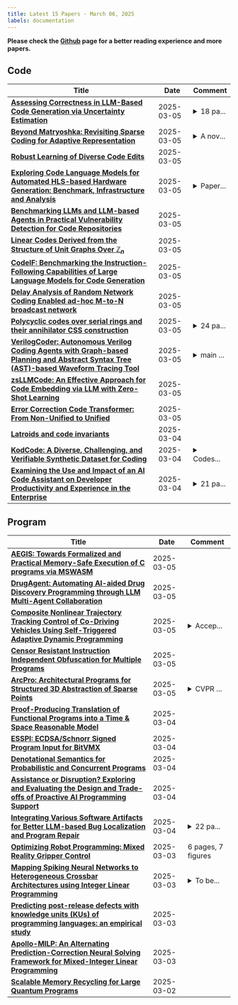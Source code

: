 ```yaml
---
title: Latest 15 Papers - March 06, 2025
labels: documentation
---
```

**Please check the [Github](https://github.com/zezhishao/MTS_Daily_ArXiv) page for a better reading experience and more papers.**

## Code
| **Title** | **Date** | **Comment** |
| --- | --- | --- |
| **[Assessing Correctness in LLM-Based Code Generation via Uncertainty Estimation](http://arxiv.org/abs/2502.11620v2)** | 2025-03-05 | <details><summary>18 pa...</summary><p>18 pages and 3 References Pages</p></details> |
| **[Beyond Matryoshka: Revisiting Sparse Coding for Adaptive Representation](http://arxiv.org/abs/2503.01776v2)** | 2025-03-05 | <details><summary>A nov...</summary><p>A novel sparse coding framework designed for learning adaptive representation</p></details> |
| **[Robust Learning of Diverse Code Edits](http://arxiv.org/abs/2503.03656v1)** | 2025-03-05 |  |
| **[Exploring Code Language Models for Automated HLS-based Hardware Generation: Benchmark, Infrastructure and Analysis](http://arxiv.org/abs/2502.13921v2)** | 2025-03-05 | <details><summary>Paper...</summary><p>Paper accepted by ASP-DAC'25</p></details> |
| **[Benchmarking LLMs and LLM-based Agents in Practical Vulnerability Detection for Code Repositories](http://arxiv.org/abs/2503.03586v1)** | 2025-03-05 |  |
| **[Linear Codes Derived from the Structure of Unit Graphs Over $\mathbb{Z}_n$](http://arxiv.org/abs/2503.03421v1)** | 2025-03-05 |  |
| **[CodeIF: Benchmarking the Instruction-Following Capabilities of Large Language Models for Code Generation](http://arxiv.org/abs/2502.19166v2)** | 2025-03-05 |  |
| **[Delay Analysis of Random Network Coding Enabled ad-hoc M-to-N broadcast network](http://arxiv.org/abs/2503.03341v1)** | 2025-03-05 |  |
| **[Polycyclic codes over serial rings and their annihilator CSS construction](http://arxiv.org/abs/2404.10452v3)** | 2025-03-05 | <details><summary>24 pa...</summary><p>24 pages, version accepted for publication in Cryptography and Communications</p></details> |
| **[VerilogCoder: Autonomous Verilog Coding Agents with Graph-based Planning and Abstract Syntax Tree (AST)-based Waveform Tracing Tool](http://arxiv.org/abs/2408.08927v2)** | 2025-03-05 | <details><summary>main ...</summary><p>main paper 7 pages, reference 1 page, it is the version that accepted by AAAI 2025</p></details> |
| **[zsLLMCode: An Effective Approach for Code Embedding via LLM with Zero-Shot Learning](http://arxiv.org/abs/2409.14644v2)** | 2025-03-05 |  |
| **[Error Correction Code Transformer: From Non-Unified to Unified](http://arxiv.org/abs/2410.03364v2)** | 2025-03-05 |  |
| **[Latroids and code invariants](http://arxiv.org/abs/2503.03010v1)** | 2025-03-04 |  |
| **[KodCode: A Diverse, Challenging, and Verifiable Synthetic Dataset for Coding](http://arxiv.org/abs/2503.02951v1)** | 2025-03-04 | <details><summary>Codes...</summary><p>Codes and Data: https://kodcode-ai.github.io/</p></details> |
| **[Examining the Use and Impact of an AI Code Assistant on Developer Productivity and Experience in the Enterprise](http://arxiv.org/abs/2412.06603v2)** | 2025-03-04 | <details><summary>21 pa...</summary><p>21 pages, 3 figures. CHI EA '25, April 26-May 01, 2025, Yokohama, Japan</p></details> |

## Program
| **Title** | **Date** | **Comment** |
| --- | --- | --- |
| **[AEGIS: Towards Formalized and Practical Memory-Safe Execution of C programs via MSWASM](http://arxiv.org/abs/2503.03698v1)** | 2025-03-05 |  |
| **[DrugAgent: Automating AI-aided Drug Discovery Programming through LLM Multi-Agent Collaboration](http://arxiv.org/abs/2411.15692v2)** | 2025-03-05 |  |
| **[Composite Nonlinear Trajectory Tracking Control of Co-Driving Vehicles Using Self-Triggered Adaptive Dynamic Programming](http://arxiv.org/abs/2503.03348v1)** | 2025-03-05 | <details><summary>Accep...</summary><p>Accepted by IEEE Transactions on Consumer Electronics (12 pages)</p></details> |
| **[Censor Resistant Instruction Independent Obfuscation for Multiple Programs](http://arxiv.org/abs/2502.04157v2)** | 2025-03-05 |  |
| **[ArcPro: Architectural Programs for Structured 3D Abstraction of Sparse Points](http://arxiv.org/abs/2503.02745v2)** | 2025-03-05 | <details><summary>CVPR ...</summary><p>CVPR 2025 (Patent Protected); Project page: https://vcc.tech/research/2025/ArcPro</p></details> |
| **[Proof-Producing Translation of Functional Programs into a Time \& Space Reasonable Model](http://arxiv.org/abs/2503.02975v1)** | 2025-03-04 |  |
| **[ESSPI: ECDSA/Schnorr Signed Program Input for BitVMX](http://arxiv.org/abs/2503.02772v1)** | 2025-03-04 |  |
| **[Denotational Semantics for Probabilistic and Concurrent Programs](http://arxiv.org/abs/2503.02768v1)** | 2025-03-04 |  |
| **[Assistance or Disruption? Exploring and Evaluating the Design and Trade-offs of Proactive AI Programming Support](http://arxiv.org/abs/2502.18658v2)** | 2025-03-04 |  |
| **[Integrating Various Software Artifacts for Better LLM-based Bug Localization and Program Repair](http://arxiv.org/abs/2412.03905v2)** | 2025-03-04 | <details><summary>22 pa...</summary><p>22 pages, 11 images, 9 tables, Manuscript submitted to a journal (2024)</p></details> |
| **[Optimizing Robot Programming: Mixed Reality Gripper Control](http://arxiv.org/abs/2503.02042v1)** | 2025-03-03 | 6 pages, 7 figures |
| **[Mapping Spiking Neural Networks to Heterogeneous Crossbar Architectures using Integer Linear Programming](http://arxiv.org/abs/2503.02033v1)** | 2025-03-03 | <details><summary>To be...</summary><p>To be published in DATE'25</p></details> |
| **[Predicting post-release defects with knowledge units (KUs) of programming languages: an empirical study](http://arxiv.org/abs/2412.02907v2)** | 2025-03-03 |  |
| **[Apollo-MILP: An Alternating Prediction-Correction Neural Solving Framework for Mixed-Integer Linear Programming](http://arxiv.org/abs/2503.01129v1)** | 2025-03-03 |  |
| **[Scalable Memory Recycling for Large Quantum Programs](http://arxiv.org/abs/2503.00822v1)** | 2025-03-02 |  |

